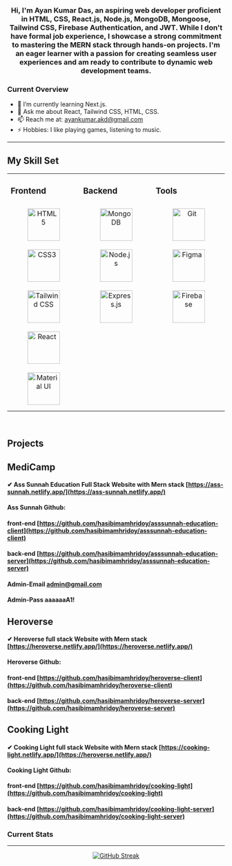 




### <div align="center">Hi, I'm Ayan Kumar Das, an aspiring web developer proficient in HTML, CSS, React.js, Node.js, MongoDB, Mongoose, Tailwind CSS, Firebase Authentication, and JWT. While I don't have formal job experience, I showcase a strong commitment to mastering the MERN stack through hands-on projects. I'm an eager learner with a passion for creating seamless user experiences and am ready to contribute to dynamic web development teams.</div>  


### Current Overview
* 🌱 I’m currently learning Next.js.
* 💬 Ask me about React, Tailwind CSS, HTML, CSS.
* 📫 Reach me at: ayankumar.akd@gmail.com
* ⚡ Hobbies: I like playing games, listening to music.

<hr/>

## My Skill Set  
<table><tr><td valign="top" width="33%">



### Frontend  
<div align="center">  
<a href="https://en.wikipedia.org/wiki/HTML5" target="_blank"><img style="margin: 10px" src="https://profilinator.rishav.dev/skills-assets/html5-original-wordmark.svg" alt="HTML5" height="75" /></a>  
<a href="https://www.w3schools.com/css/" target="_blank"><img style="margin: 10px" src="https://profilinator.rishav.dev/skills-assets/css3-original-wordmark.svg" alt="CSS3" height="75" /></a>  
<a href="https://www.tailwindcss.com/" target="_blank"><img style="margin: 10px" src="https://profilinator.rishav.dev/skills-assets/tailwindcss.svg" alt="Tailwind CSS" height="75" /></a>  
<a href="https://reactjs.org/" target="_blank"><img style="margin: 10px" src="https://profilinator.rishav.dev/skills-assets/react-original-wordmark.svg" alt="React" height="75" /></a>  
<a href="https://mui.com/" target="_blank"><img style="margin: 10px" src="https://profilinator.rishav.dev/skills-assets/mui.png" alt="Material UI" height="75" /></a>  
</div>

</td><td valign="top" width="33%">



### Backend  
<div align="center">  
<a href="https://www.mongodb.com/" target="_blank"><img style="margin: 10px" src="https://profilinator.rishav.dev/skills-assets/mongodb-original-wordmark.svg" alt="MongoDB" height="75" /></a>  
<a href="https://nodejs.org/" target="_blank"><img style="margin: 10px" src="https://profilinator.rishav.dev/skills-assets/nodejs-original-wordmark.svg" alt="Node.js" height="75" /></a>  
<a href="https://expressjs.com/" target="_blank"><img style="margin: 10px" src="https://profilinator.rishav.dev/skills-assets/express-original-wordmark.svg" alt="Express.js" height="75" /></a>  
</div>

</td><td valign="top" width="33%">



### Tools  
<div align="center">  
<a href="https://github.com/" target="_blank"><img style="margin: 10px" src="https://profilinator.rishav.dev/skills-assets/git-scm-icon.svg" alt="Git" height="75" /></a>  
<a href="https://www.figma.com/" target="_blank"><img style="margin: 10px" src="https://profilinator.rishav.dev/skills-assets/figma-icon.svg" alt="Figma" height="75" /></a>  
<a href="https://firebase.google.com/" target="_blank"><img style="margin: 10px" src="https://profilinator.rishav.dev/skills-assets/firebase.png" alt="Firebase" height="75" /></a>  
</div>

</td></tr></table>  

<br/>  

## Projects

## MediCamp
#### ✔ Ass Sunnah Education Full Stack Website with Mern stack [https://ass-sunnah.netlify.app/](https://ass-sunnah.netlify.app/)
**Ass Sunnah Github:**
#### front-end [https://github.com/hasibimamhridoy/asssunnah-education-client](https://github.com/hasibimamhridoy/asssunnah-education-client)
#### back-end [https://github.com/hasibimamhridoy/asssunnah-education-server](https://github.com/hasibimamhridoy/asssunnah-education-server)
#### Admin-Email admin@gmail.com
#### Admin-Pass aaaaaaA1! 

## Heroverse
#### ✔ Heroverse full stack Website with Mern stack [https://heroverse.netlify.app/](https://heroverse.netlify.app/)
**Heroverse Github:**
#### front-end [https://github.com/hasibimamhridoy/heroverse-client](https://github.com/hasibimamhridoy/heroverse-client)
#### back-end [https://github.com/hasibimamhridoy/heroverse-server](https://github.com/hasibimamhridoy/heroverse-server)

## Cooking Light
#### ✔ Cooking Light full stack Website with Mern stack [https://cooking-light.netlify.app/](https://heroverse.netlify.app/)
**Cooking Light Github:**
#### front-end [https://github.com/hasibimamhridoy/cooking-light](https://github.com/hasibimamhridoy/cooking-light)
#### back-end [https://github.com/hasibimamhridoy/cooking-light-server](https://github.com/hasibimamhridoy/cooking-light-server)


<!--
**ayan-akd/ayan-akd** is a ✨ _special_ ✨ repository because its `README.md` (this file) appears on your GitHub profile.

Here are some ideas to get you started:

- 🔭 I’m currently working on ...
- 👯 I’m looking to collaborate on ...
- 🤔 I’m looking for help with ...
- 😄 Pronouns: ...
- ⚡ Fun fact: ...
-->
### Current Stats
<hr/>
<P align="center">
  <a href="https://git.io/streak-stats"><img src="https://github-readme-streak-stats.herokuapp.com?user=ayan-akd&theme=tokyonight-duo&hide_border=true&date_format=M%20j%5B%2C%20Y%5D" alt="GitHub Streak" /></a>
</P>
